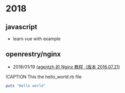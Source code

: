 # 2018 
## javascript
- learn vue with example

## openrestry/nginx
- 2018/01/19  [(agentzh 的 Nginx 教程（版本 2016.07.21)](https://openresty.org/download/agentzh-nginx-tutorials-zhcn.html)

!CAPTION This the hello_world.rb file
```ruby
puts "Hello world"
```
